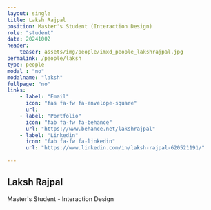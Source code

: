 ```yaml
---
layout: single
title: Laksh Rajpal
position: Master's Student (Interaction Design)
role: "student"
date: 20241002
header:
    teaser: assets/img/people/imxd_people_lakshrajpal.jpg
permalink: /people/laksh
type: people
modal : "no"
modalname: "laksh"
fullpage: "no"
links:
    - label: "Email"
      icon: "fas fa-fw fa-envelope-square"
      url: 
    - label: "Portfolio"
      icon: "fab fa-fw fa-behance"
      url: "https://www.behance.net/lakshrajpal"
    - label: "Linkedin"
      icon: "fab fa-fw fa-linkedin"
      url: "https://www.linkedin.com/in/laksh-rajpal-620521191/"
      
---
```


## Laksh Rajpal
Master's Student - Interaction Design

